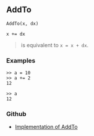 ## AddTo

```
AddTo(x, dx)

x += dx
```

> is equivalent to `x = x + dx`.

### Examples

```
>> a = 10
>> a += 2   
12    
 
>> a    
12    
```
    

### Github

* [Implementation of AddTo](https://github.com/axkr/symja_android_library/blob/master/symja_android_library/matheclipse-core/src/main/java/org/matheclipse/core/builtin/Arithmetic.java#L411) 
